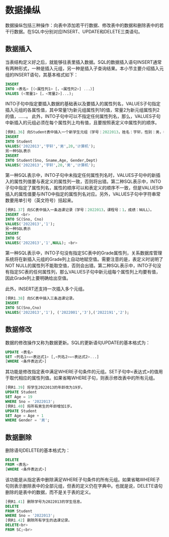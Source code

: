 # 数据操纵

数据操纵包括三种操作：向表中添加若干行数据、修改表中的数据和删除表中的若干行数据。在SQL中分别对应INSERT、UPDATE和DELETE三类语句。


## 数据插入

当表结构定义好之后，就能够往表里插入数据。SQL的数据插入语句INSERT通常有两种形式，一种是插入元组，另一种是插入子查询结果。本小节主要介绍插入元组的INSERT语句，其基本格式如下：

```SQL
INSERT 
INTO <表名> [（<属性列1> [，<属性列2>] ...）]
VALUES (<常量1> [，<常量2>]...);
```

INTO子句中指定要插入数据的基础表以及要插入的属性列名，VALUES子句指定插入元组的各属性值，其中常量1为新元组属性列1的值，常量2为新元组属性列2的值，......。
此外，INTO子句中可以不指定任何属性列名，那么，VALUES子句中新插入的元组必须在每个属性列上均有值，且要按照表定义中属性列的顺序。

```SQL
[例R1.36] 向Student表中插入一个新学生元组（学号：2022013，姓名：宇轩，性别：男，年龄：20，系：计算机）。
INSERT 
INTO Student
VALUES('2022013','宇轩','男',20,'计算机'); 
另一种SQL表示 
INSERT 
INTO Student(Sno, Sname,Age, Gender,Dept)
VALUES('2022013','宇轩',20,'男','计算机'); 
```
第一种SQL表示中，INTO子句中未指定任何属性列名时，VALUES子句中的新插入的属性列值要与表定义的属性列一致，否则将出错。第二种SQL表示中，INTO子句中指定了属性列名，属性的顺序可以和表定义的顺序不一致，但是VALUES中插入的属性值要与INTO中指定的属性列名对应。另外，VALUES子句中字符串常数要用单引号（英文符号）括起来。

```SQL
[例R1.37] 向SC表中插入一条选课记录（学号：2022013，课程号：1，成绩：NULL）。
INSERT <br>
INTO SC(Sno, Cno)
VALUES('2022013','1'); 
另一种SQL表示 
INSERT 
INTO SC
VALUES('2022013','1',NULL); <br>
```

第一种SQL表示中，INTO子句没有指定SC表中的Grade属性列，关系数据库管理系统将在新插入元组的Grade列上自动地赋空值。需要注意的是，表定义时说明了NOT NULL的属性列不能取空值，否则会出错。第二种SQL表示中，INTO子句没有指定SC表的任何属性列，那么VALUES子句中新元组每个属性列上均要有值，因此Grade列上要明确给出空值。

此外，INSERT还支持一次插入多个元组。

```SQL
[例R1.38] 向SC表中插入三条选课记录。
INSERT 
INTO SC(Sno,Cno)
VALUES('2022013','1'), ('2022001','3'),('2022191','2'); 
```

## 数据修改

数据的修改操作又称为数据更新。SQL的更新语句UPDATE的基本格式为：

```SQL
UPDATE <表名>
SET <列名1>=<表达式1> [,<列名2>=<表达式2>...]
[WHERE <条件表达式>]
```
其功能是修改指定表中满足WHERE子句条件的元组。SET子句中<表达式>的值用于取代相应的属性列值。如果省略WHERE子句，则表示修改表中的所有元组。

```SQL
[例R1.39] 将学生2022013的年龄改为19岁。
UPDATE Student
SET Age = 19
WHERE Sno = '2022013';
[例R1.40] 将所有男生的年龄增加1岁。
UPDATE Student
SET Age = Age + 1
WHERE Gender = '男'; 
```

## 数据删除

删除语句DELETE的基本格式为：

```SQL
DELETE
FROM <表名>
[WHERE <条件表达式>]
```

该功能是从指定表中删除满足WHERE子句条件的所有元组。如果省略WHERE子句则表示删除表中的全部元组，但表的定义仍在字典中。也就是说，DELETE语句删除的是表中的数据，而不是关于表的定义。

```SQL
[例R1.41] 删除学号为2022013的学生信息。
DELETE
FROM Student
WHERE Sno = '2022013';
[例R1.42] 删除所有学生的选课记录。
DELETE<br>
FROM SC;<br>
```































